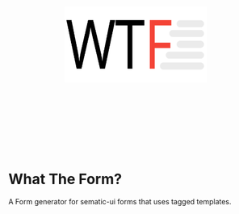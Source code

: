 <p align="center">
  <br /><br /><br /><br /><br /><br /><br /><br />
  <img src="./src/resources/logo.svg" alt="reas" height="150" />

  <br /><br /><br /><br /><br /><br /><br />
</p>

# What The Form?

A Form generator for sematic-ui forms that uses tagged templates.